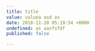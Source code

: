 ```yaml
---
title: title
value: valuea asd as
date: 2018-11-20 05:19:54 +0000
undefined: as aasfsfdf
published: false

---
```


